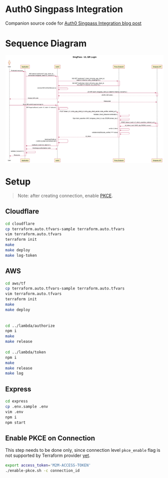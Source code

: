 # Auth0 Singpass Integration
Companion source code for [Auth0 Singpass Integration blog post](https://auth0.com/blog/auth0-integration-with-singpass)


# Sequence Diagram
![Sequence Diagram](/img/auth0-singpass.png?raw=true "Sequence Diagram")

# Setup
> Note: after creating connection, enable [PKCE](#enable-pkce-on-connection). 

## Cloudflare
```bash
cd cloudflare
cp terraform.auto.tfvars-sample terraform.auto.tfvars
vim terraform.auto.tfvars
terraform init
make
make deploy
make log-token
```

## AWS
```bash
cd aws/tf
cp terraform.auto.tfvars-sample terraform.auto.tfvars
vim terraform.auto.tfvars
terraform init
make
make deploy


cd ../lambda/authorize
npm i
make 
make release

cd ../lambda/token
npm i
make 
make release
make log
```

## Express
```bash
cd express
cp .env.sample .env
vim .env
npm i
npm start
```

## Enable PKCE on Connection
This step needs to be done only, since connection level `pkce_enable` flag is not supported by 
Terraform provider [yet](https://github.com/alexkappa/terraform-provider-auth0/issues/460).

```bash
export access_token='M2M-ACCESS-TOKEN'
./enable-pkce.sh -c connection_id
```

